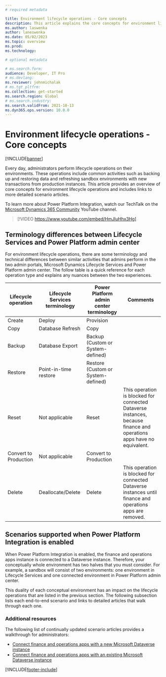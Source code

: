 ```yaml
---
# required metadata

title: Environment lifecycle operations - Core concepts
description: This article explains the core concepts for environment lifecycle operations when finance and operations apps are connected to Microsoft Dataverse by using Power Platform Integration.
ms.author: laswenka
author: laneswenka
ms.date: 05/02/2023
ms.topic: overview
ms.prod:
ms.technology: 

# optional metadata

# ms.search.form:
audience: Developer, IT Pro
# ms.devlang: 
ms.reviewer: johnmichalak
# ms.tgt_pltfrm: 
ms.collection: get-started
ms.search.region: Global
# ms.search.industry:
ms.search.validFrom: 2021-10-13
ms.dyn365.ops.version: 10.0.0
---
```

# Environment lifecycle operations - Core concepts

[!INCLUDE[banner](../includes/banner.md)]

Every day, administrators perform lifecycle operations on their environments. These operations include common activities such as backing up and restoring data and refreshing sandbox environments with new transactions from production instances. This article provides an overview of core concepts for environment lifecycle operations and includes links to more detailed scenario articles.

To learn more about Power Platform Integration, watch our TechTalk on the [Microsoft Dynamics 365 Community](https://www.youtube.com/@MSD365Community) YouTube channel.

> [!VIDEO https://www.youtube.com/embed/HmJIuHhx3Hg]

## Terminology differences between Lifecycle Services and Power Platform admin center

For environment lifecycle operations, there are some terminology and technical differences between similar activities that admins perform in the two admin portals, Microsoft Dynamics Lifecycle Services and Power Platform admin center. The follow table is a quick reference for each operation type and explains any nuances between the two experiences.

| Lifecycle operation | Lifecycle Services terminology | Power Platform admin center terminology | Comments |
| ------------------- | ------------------------------ | --------------------------------------- | -------- |
| Create | Deploy | Provision | |
| Copy | Database Refresh | Copy | |
| Backup | Database Export | Backup (Custom or System-defined) | |
| Restore | Point-in-time restore | Restore (Custom or System-defined) | |
| Reset | Not applicable | Reset | This operation is blocked for connected Dataverse instances, because finance and operations apps have no equivalent. |
| Convert to Production | Not applicable | Convert to Production | |
| Delete | Deallocate/Delete | Delete | This operation is blocked for connected Dataverse instances until finance and operations apps are removed. |

## Scenarios supported when Power Platform Integration is enabled

When Power Platform Integration is enabled, the finance and operations apps instance is connected to a Dataverse instance. Therefore, your conceptually whole environment has two halves that you must consider. For example, a sandbox will consist of two environments: one environment in Lifecycle Services and one connected environment in Power Platform admin center.

This duality of each conceptual environment has an impact on the lifecycle operations that are listed in the previous section. The following subsection lists each end-to-end scenario and links to detailed articles that walk through each one.

### Additional resources

The following list of continually updated scenario articles provides a walkthrough for administrators:

- [Connect finance and operations apps with a new Microsoft Dataverse instance](./environment-lifecycle-connect-finops-new-dv.md)
- [Connect finance and operations apps with an existing Microsoft Dataverse instance](./environment-lifecycle-connect-finops-existing-dv.md)

[!INCLUDE[footer-include](../../../includes/footer-banner.md)]
